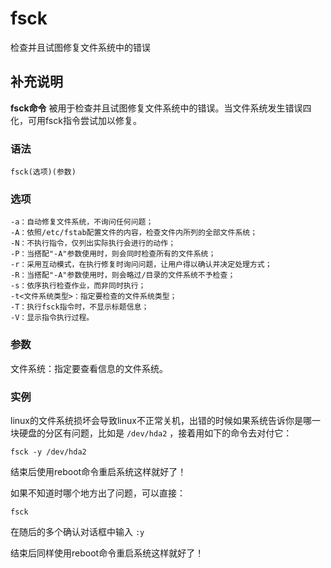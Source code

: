 #  fsck

检查并且试图修复文件系统中的错误

##  补充说明

**fsck命令** 被用于检查并且试图修复文件系统中的错误。当文件系统发生错误四化，可用fsck指令尝试加以修复。

###  语法

    
    
    fsck(选项)(参数)
    

###  选项

    
    
    -a：自动修复文件系统，不询问任何问题；
    -A：依照/etc/fstab配置文件的内容，检查文件内所列的全部文件系统；
    -N：不执行指令，仅列出实际执行会进行的动作；
    -P：当搭配"-A"参数使用时，则会同时检查所有的文件系统；
    -r：采用互动模式，在执行修复时询问问题，让用户得以确认并决定处理方式；
    -R：当搭配"-A"参数使用时，则会略过/目录的文件系统不予检查；
    -s：依序执行检查作业，而非同时执行；
    -t<文件系统类型>：指定要检查的文件系统类型；
    -T：执行fsck指令时，不显示标题信息；
    -V：显示指令执行过程。
    

###  参数

文件系统：指定要查看信息的文件系统。

###  实例

linux的文件系统损坏会导致linux不正常关机，出错的时候如果系统告诉你是哪一块硬盘的分区有问题，比如是 ` /dev/hda2 `
，接着用如下的命令去对付它：

    
    
    fsck -y /dev/hda2
    

结束后使用reboot命令重启系统这样就好了！

如果不知道时哪个地方出了问题，可以直接：

    
    
    fsck
    

在随后的多个确认对话框中输入 ` :y `

结束后同样使用reboot命令重启系统这样就好了！


